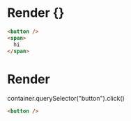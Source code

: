 # Render {}
```html
<button />
<span>
  hi
</span>
```


# Render 
container.querySelector("button").click()

```html
<button />
```